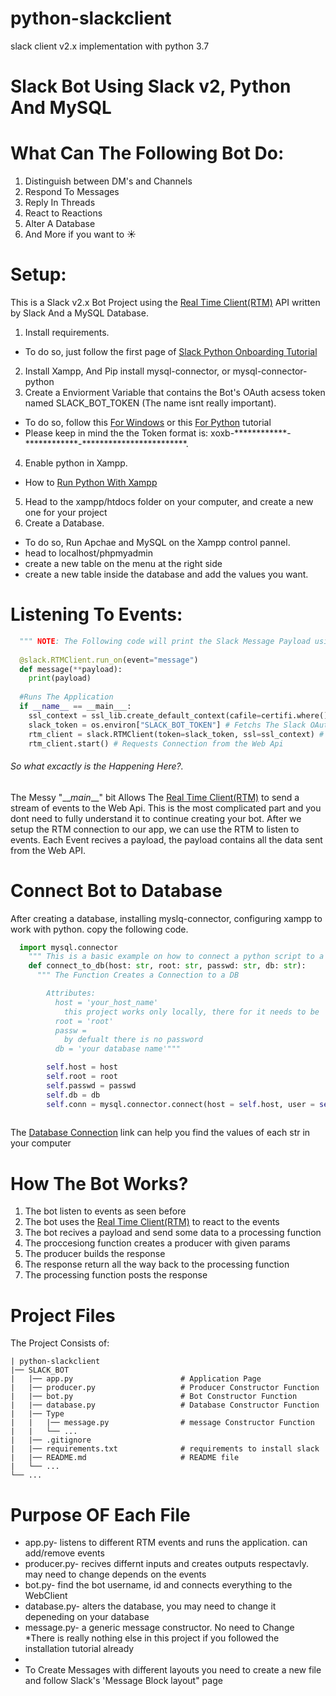 # python-slackclient
slack client v2.x implementation with python 3.7

Slack Bot Using Slack v2, Python And MySQL
========

What Can The Following Bot Do:
======== 
  1. Distinguish between DM's and Channels
  2. Respond To Messages
  3. Reply In Threads
  4. React to Reactions
  5. Alter A Database
  6. And More if you want to :sunny:
  



Setup:
======== 
This is a Slack v2.x Bot Project using the [Real Time Client(RTM)] API written by Slack And a MySQL Database.

1. Install requirements. 
 * To do so, just follow the first page of [Slack Python Onboarding Tutorial]
2. Install Xampp, And Pip install mysql-connector, or mysql-connector-python
3. Create a Enviorment Variable that contains the Bot's OAuth acsess token named SLACK_BOT_TOKEN (The name isnt really important).
 * To do so, follow this [For Windows] or this [For Python] tutorial
 * Please keep in mind the the Token format is: xoxb-\*\*\*\*\*\*\*\*\*\*\*\*\-\*\*\*\*\*\*\*\*\*\*\*\*\-\*\*\*\*\*\*\*\*\*\*\*\*\*\*\*\*\*\*\*\*\*\*\**.
4. Enable python in Xampp.
 * How to [Run Python With Xampp] 
5. Head to the xampp/htdocs folder on your computer, and create a new one for your project
6. Create a Database.
 * To do so, Run Apchae and MySQL on the Xampp control pannel.
 * head to localhost/phpmyadmin
 * create a new table on the menu at the right side
 * create a new table inside the database and add the values you want. 
  
  
 Listening To Events:
======== 

```python
  """ NOTE: The Following code will print the Slack Message Payload using RTM Client"""
  
  @slack.RTMClient.run_on(event="message")
  def message(**payload):
    print(payload)
  
  #Runs The Application  
  if __name__ == __main___:
    ssl_context = ssl_lib.create_default_context(cafile=certifi.where()) # Creates Connecton Object
    slack_token = os.environ["SLACK_BOT_TOKEN"] # Fetchs The Slack OAuth Token From The Enviormental Variables
    rtm_client = slack.RTMClient(token=slack_token, ssl=ssl_context) # Starts The Connection With The Bot's Credentials
    rtm_client.start() # Requests Connection from the Web Api

 ```
 
 ###### So what excactly is the Happening Here?.
 The Messy "\_\__main___" bit Allows The [Real Time Client(RTM)] to send a stream of events to the Web Api.
 This is the most complicated part and you dont need to fully understand it to continue creating your bot.
 After we setup the RTM connection to our app, we can use the RTM to listen to events.
 Each Event recives a payload, the payload contains all the data sent from the Web API.
 

Connect Bot to Database
======== 
After creating a database, installing myslq-connector, configuring xampp to work with python. copy the following code.
```python
  import mysql.connector
    """ This is a basic example on how to connect a python script to a MySQL xampp database """         
    def connect_to_db(host: str, root: str, passwd: str, db: str): 
      """ The Function Creates a Connection to a DB

        Attributes:
          host = 'your_host_name'
            this project works only locally, there for it needs to be 'localhost'
          root = 'root'
          passw = 
            by defualt there is no password
          db = 'your database name'"""

        self.host = host
        self.root = root
        self.passwd = passwd
        self.db = db
        self.conn = mysql.connector.connect(host = self.host, user = self.root, passwd = self.passwd, db = self.db)
        
```
  The [Database Connection] link can help you find the values of each str in your computer

 
How The Bot Works?
======
1. The bot listen to events as seen before
2. The bot uses the [Real Time Client(RTM)] to react to the events
3. The bot recives a payload and send some data to a processing function
4. The proccesiong function creates a producer with given params
5. The producer builds the response
6. The response return all the way back to the processing function
7. The processing function posts the response


Project Files
=======
The Project Consists of:
```
| python-slackclient
|── SLACK_BOT
|   |── app.py                        # Application Page
|   |── producer.py                   # Producer Constructor Function
|   |── bot.py                        # Bot Constructor Function
|   |── database.py                   # Database Constructor Function
|   |── Type
|   |   |── message.py                # message Constructor Function
|   |   └── ...
|   |── .gitignore
|   |── requirements.txt              # requirements to install slack  
|   |── README.md                     # README file
|   └── ...
└── ...
```
Purpose OF Each File
=======
 * app.py- listens to different RTM events and runs the application. can add/remove events
 * producer.py- recives differnt inputs and creates outputs respectavly. may need to change depends on the events
 * bot.py- find the bot username, id and connects everything to the WebClient
 * database.py- alters the database, you may need to change it depeneding on your database
 * message.py- a generic message constructor. No need to Change 
 *There is really nothing else in this project if you followed the installation tutorial already
 * 
 * To Create Messages with different layouts you need to create a new file and follow Slack's 'Message Block layout" page
 


  [Real Time Client(RTM)]: https://api.slack.com/rtm/  "Real Time Client(RTM)"
  [Slack Python Onboarding Tutorial]: https://github.com/rnm2453/python-slackclient-1/tree/master/tutorial  "Slack Python Onboarding Tutorial"
  [For Windows]: https://helpdeskgeek.com/how-to/create-custom-environment-variables-in-windows "For Windows"
  [For Python]: https://stackoverflow.com/questions/5971312/how-to-set-environment-variables-in-python "For Python"
  [Message Block layout]: https://api.slack.com/reference/messaging/blocks "Message Block layout"
  [Run Python With Xampp]: https://stackoverflow.com/questions/42704846/running-python-scripts-with-xampp "Run Python With Xammpp"
  [Database Connection]: https://www.quora.com/Where-do-I-find-my-localhost-name-and-my-user-name-on-phpMyAdmin "Database Connection"